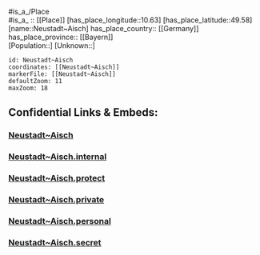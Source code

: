 ﻿---
location: [49.58,10.63] 
mapzoom: [7,12] 
mapmarker: city 
type: City
tags:
- geo/City


SpocWebEntityId: 32853
isDeleted: false
confidential: public

---
#is_a_/Place  
#is_a_ :: [[Place]] 
[has_place_longitude::10.63] 
[has_place_latitude::49.58] 
[name::Neustadt~Aisch] 
has_place_country:: [[Germany]]  
has_place_province:: [[Bayern]]  
[Population::] 
[Unknown::] 


```leaflet
id: Neustadt~Aisch
coordinates: [[Neustadt~Aisch]] 
markerFile: [[Neustadt~Aisch]] 
defaultZoom: 11 
maxZoom: 18
```


## Confidential Links & Embeds: 

### [Neustadt~Aisch](/_public/Earth/Continent/Europe/Europe~Central/Germany/Germany~West/Bayern/counties~Bayern/Neustadt-Windsheim/cities~Neustadt-Windsheim/Neustadt~Aisch.md) 

### [Neustadt~Aisch.internal](/_internal/Earth/Continent/Europe/Europe~Central/Germany/Germany~West/Bayern/counties~Bayern/Neustadt-Windsheim/cities~Neustadt-Windsheim/Neustadt~Aisch.internal.md) 

### [Neustadt~Aisch.protect](/_protect/Earth/Continent/Europe/Europe~Central/Germany/Germany~West/Bayern/counties~Bayern/Neustadt-Windsheim/cities~Neustadt-Windsheim/Neustadt~Aisch.protect.md) 

### [Neustadt~Aisch.private](/_private/Earth/Continent/Europe/Europe~Central/Germany/Germany~West/Bayern/counties~Bayern/Neustadt-Windsheim/cities~Neustadt-Windsheim/Neustadt~Aisch.private.md) 

### [Neustadt~Aisch.personal](/_personal/Earth/Continent/Europe/Europe~Central/Germany/Germany~West/Bayern/counties~Bayern/Neustadt-Windsheim/cities~Neustadt-Windsheim/Neustadt~Aisch.personal.md) 

### [Neustadt~Aisch.secret](/_secret/Earth/Continent/Europe/Europe~Central/Germany/Germany~West/Bayern/counties~Bayern/Neustadt-Windsheim/cities~Neustadt-Windsheim/Neustadt~Aisch.secret.md) 
